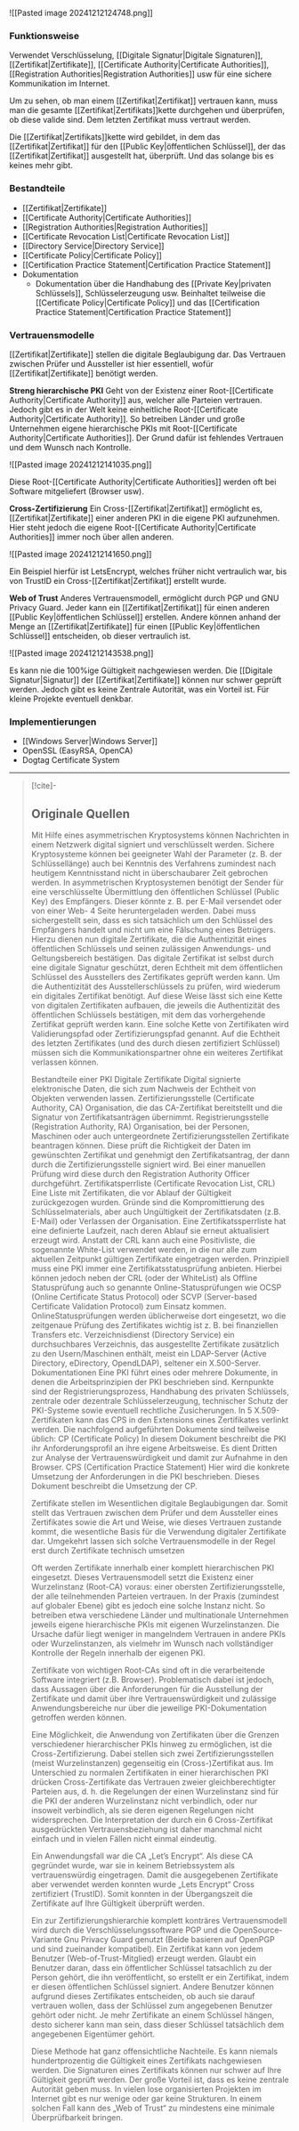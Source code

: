 ![[Pasted image 20241212124748.png]]

### Funktionsweise
Verwendet Verschlüsselung, [[Digitale Signatur|Digitale Signaturen]], [[Zertifikat|Zertifikate]], [[Certificate Authority|Certificate Authorities]], [[Registration Authorities|Registration Authorities]] usw für eine sichere Kommunikation im Internet.

Um zu sehen, ob man einem [[Zertifikat|Zertifikat]] vertrauen kann, muss man die gesamte [[Zertifikat|Zertifikats]]kette durchgehen und überprüfen, ob diese valide sind. Dem letzten Zertifikat muss vertraut werden.

Die [[Zertifikat|Zertifikats]]kette wird gebildet, in dem das [[Zertifikat|Zertifikat]] für den [[Public Key|öffentlichen Schlüssel]], der das [[Zertifikat|Zertifikat]] ausgestellt hat, überprüft. Und das solange bis es keines mehr gibt.

### Bestandteile
- [[Zertifikat|Zertifikate]]
- [[Certificate Authority|Certificate Authorities]]
- [[Registration Authorities|Registration Authorities]]
- [[Certificate Revocation List|Certificate Revocation List]]
- [[Directory Service|Directory Service]]
- [[Certificate Policy|Certificate Policy]]
- [[Certification Practice Statement|Certification Practice Statement]]
- Dokumentation
	- Dokumentation über die Handhabung des [[Private Key|privaten Schlüssels]], Schlüsselerzeugung usw. Beinhaltet teilweise die [[Certificate Policy|Certificate Policy]] und das [[Certification Practice Statement|Certification Practice Statement]]

### Vertrauensmodelle
[[Zertifikat|Zertifikate]] stellen die digitale Beglaubigung dar. Das Vertrauen zwischen Prüfer und Aussteller ist hier essentiell, wofür [[Zertifikat|Zertifikate]] benötigt werden.

**Streng hierarchische PKI**
Geht von der Existenz einer Root-[[Certificate Authority|Certificate Authority]] aus, welcher alle Parteien vertrauen. Jedoch gibt es in der Welt keine einheitliche Root-[[Certificate Authority|Certificate Authority]]. So betreiben Länder und große Unternehmen eigene hierarchische PKIs mit Root-[[Certificate Authority|Certificate Authorities]]. Der Grund dafür ist fehlendes Vertrauen und dem Wunsch nach Kontrolle.

![[Pasted image 20241212141035.png]]

Diese Root-[[Certificate Authority|Certificate Authorities]] werden oft bei Software mitgeliefert (Browser usw).

**Cross-Zertifizierung**
Ein Cross-[[Zertifikat|Zertifikat]] ermöglicht es, [[Zertifikat|Zertifikate]] einer anderen PKI in die eigene PKI aufzunehmen. Hier steht jedoch die eigene Root-[[Certificate Authority|Certificate Authorities]] immer noch über allen anderen.

![[Pasted image 20241212141650.png]]

Ein Beispiel hierfür ist LetsEncrypt, welches früher nicht vertraulich war, bis von TrustID ein Cross-[[Zertifikat|Zertifikat]] erstellt wurde.

**Web of Trust**
Anderes Vertrauensmodell, ermöglicht durch PGP und GNU Privacy Guard.
Jeder kann ein [[Zertifikat|Zertifikat]] für einen anderen [[Public Key|öffentlichen Schlüssel]] erstellen. Andere können anhand der Menge an [[Zertifikat|Zertifikate]] für einen [[Public Key|öffentlichen Schlüssel]] entscheiden, ob dieser vertraulich ist.

![[Pasted image 20241212143538.png]]

Es kann nie die 100%ige Gültigkeit nachgewiesen werden. Die [[Digitale Signatur|Signatur]] der [[Zertifikat|Zertifikate]] können nur schwer geprüft werden.
Jedoch gibt es keine Zentrale Autorität, was ein Vorteil ist.
Für kleine Projekte eventuell denkbar.
### Implementierungen
- [[Windows Server|Windows Server]]
- OpenSSL (EasyRSA, OpenCA)
- Dogtag Certificate System

---

>[!cite]-
> ## Originale Quellen
> Mit Hilfe eines asymmetrischen Kryptosystems können Nachrichten in einem Netzwerk digital signiert und verschlüsselt werden. Sichere Kryptosysteme können bei geeigneter Wahl der Parameter (z. B. der Schlüssellänge) auch bei Kenntnis des Verfahrens zumindest nach heutigem Kenntnisstand nicht in überschaubarer Zeit gebrochen werden. In asymmetrischen Kryptosystemen benötigt der Sender für eine verschlüsselte Übermittlung den öffentlichen Schlüssel (Public Key) des Empfängers. Dieser könnte z. B. per E-Mail versendet oder von einer Web- 4 Seite heruntergeladen werden. Dabei muss sichergestellt sein, dass es sich tatsächlich um den Schlüssel des Empfängers handelt und nicht um eine Fälschung eines Betrügers. Hierzu dienen nun digitale Zertifikate, die die Authentizität eines öffentlichen Schlüssels und seinen zulässigen Anwendungs- und Geltungsbereich bestätigen. Das digitale Zertifikat ist selbst durch eine digitale Signatur geschützt, deren Echtheit mit dem öffentlichen Schlüssel des Ausstellers des Zertifikates geprüft werden kann. Um die Authentizität des Ausstellerschlüssels zu prüfen, wird wiederum ein digitales Zertifikat benötigt. Auf diese Weise lässt sich eine Kette von digitalen Zertifikaten aufbauen, die jeweils die Authentizität des öffentlichen Schlüssels bestätigen, mit dem das vorhergehende Zertifikat geprüft werden kann. Eine solche Kette von Zertifikaten wird Validierungspfad oder Zertifizierungspfad genannt. Auf die Echtheit des letzten Zertifikates (und des durch diesen zertifiziert Schlüssel) müssen sich die Kommunikationspartner ohne ein weiteres Zertifikat verlassen können.
>
> Bestandteile einer PKI Digitale Zertifikate Digital signierte elektronische Daten, die sich zum Nachweis der Echtheit von Objekten verwenden lassen. Zertifizierungsstelle (Certificate Authority, CA) Organisation, die das CA-Zertifikat bereitstellt und die Signatur von Zertifikatsanträgen übernimmt. Registrierungsstelle (Registration Authority, RA) Organisation, bei der Personen, Maschinen oder auch untergeordnete Zertifizierungsstellen Zertifikate beantragen können. Diese prüft die Richtigkeit der Daten im gewünschten Zertifikat und genehmigt den Zertifikatsantrag, der dann durch die Zertifizierungsstelle signiert wird. Bei einer manuellen Prüfung wird diese durch den Registration Authority Officer durchgeführt. Zertifikatsperrliste (Certificate Revocation List, CRL) Eine Liste mit Zertifikaten, die vor Ablauf der Gültigkeit zurückgezogen wurden. Gründe sind die Kompromittierung des Schlüsselmaterials, aber auch Ungültigkeit der Zertifikatsdaten (z.B. E-Mail) oder Verlassen der Organisation. Eine Zertifikatssperrliste hat eine definierte Laufzeit, nach deren Ablauf sie erneut aktualisiert erzeugt wird. Anstatt der CRL kann auch eine Positivliste, die sogenannte White-List verwendet werden, in die nur alle zum aktuellen Zeitpunkt gültigen Zertifikate eingetragen werden. Prinzipiell muss eine PKI immer eine Zertifikatsstatusprüfung anbieten. Hierbei können jedoch neben der CRL (oder der WhiteList) als Offline Statusprüfung auch so genannte Online-Statusprüfungen wie OCSP (Online Certificate Status Protocol) oder SCVP (Server-based Certificate Validation Protocol) zum Einsatz kommen. OnlineStatusprüfungen werden üblicherweise dort eingesetzt, wo die zeitgenaue Prüfung des Zertifikates wichtig ist z. B. bei finanziellen Transfers etc. Verzeichnisdienst (Directory Service) ein durchsuchbares Verzeichnis, das ausgestellte Zertifikate zusätzlich zu den Usern/Maschinen enthält, meist ein LDAP-Server (Active Directory, eDirectory, OpendLDAP), seltener ein X.500-Server. Dokumentationen Eine PKI führt eines oder mehrere Dokumente, in denen die Arbeitsprinzipien der PKI beschrieben sind. Kernpunkte sind der Registrierungsprozess, Handhabung des privaten Schlüssels, zentrale oder dezentrale Schlüsselerzeugung, technischer Schutz der PKI-Systeme sowie eventuell rechtliche Zusicherungen. In 5 X.509-Zertifikaten kann das CPS in den Extensions eines Zertifikates verlinkt werden. Die nachfolgend aufgeführten Dokumente sind teilweise üblich: CP (Certificate Policy) In diesem Dokument beschreibt die PKI ihr Anforderungsprofil an ihre eigene Arbeitsweise. Es dient Dritten zur Analyse der Vertrauenswürdigkeit und damit zur Aufnahme in den Browser. CPS (Certification Practice Statement) Hier wird die konkrete Umsetzung der Anforderungen in die PKI beschrieben. Dieses Dokument beschreibt die Umsetzung der CP.
> 
> Zertifikate stellen im Wesentlichen digitale Beglaubigungen dar. Somit stellt das Vertrauen zwischen dem Prüfer und dem Aussteller eines Zertifikates sowie die Art und Weise, wie dieses Vertrauen zustande kommt, die wesentliche Basis für die Verwendung digitaler Zertifikate dar. Umgekehrt lassen sich solche Vertrauensmodelle in der Regel erst durch Zertifikate technisch umsetzen
> 
>Oft werden Zertifikate innerhalb einer komplett hierarchischen PKI eingesetzt. Dieses Vertrauensmodell setzt die Existenz einer Wurzelinstanz (Root-CA) voraus: einer obersten Zertifizierungsstelle, der alle teilnehmenden Parteien vertrauen. In der Praxis (zumindest auf globaler Ebene) gibt es jedoch eine solche Instanz nicht. So betreiben etwa verschiedene Länder und multinationale Unternehmen jeweils eigene hierarchische PKIs mit eigenen Wurzelinstanzen. Die Ursache dafür liegt weniger in mangelndem Vertrauen in andere PKIs oder Wurzelinstanzen, als vielmehr im Wunsch nach vollständiger Kontrolle der Regeln innerhalb der eigenen PKI.
>
>Zertifikate von wichtigen Root-CAs sind oft in die verarbeitende Software integriert (z.B. Browser). Problematisch dabei ist jedoch, dass Aussagen über die Anforderungen für die Ausstellung der Zertifikate und damit über ihre Vertrauenswürdigkeit und zulässige Anwendungsbereiche nur über die jeweilige PKI-Dokumentation getroffen werden können.
>
>Eine Möglichkeit, die Anwendung von Zertifikaten über die Grenzen verschiedener hierarchischer PKIs hinweg zu ermöglichen, ist die Cross-Zertifizierung. Dabei stellen sich zwei Zertifizierungsstellen (meist Wurzelinstanzen) gegenseitig ein (Cross-)Zertifikat aus. Im Unterschied zu normalen Zertifikaten in einer hierarchischen PKI drücken Cross-Zertifikate das Vertrauen zweier gleichberechtigter Parteien aus, d. h. die Regelungen der einen Wurzelinstanz sind für die PKI der anderen Wurzelinstanz nicht verbindlich, oder nur insoweit verbindlich, als sie deren eigenen Regelungen nicht widersprechen. Die Interpretation der durch ein 6 Cross-Zertifikat ausgedrückten Vertrauensbeziehung ist daher manchmal nicht einfach und in vielen Fällen nicht einmal eindeutig.
>
>Ein Anwendungsfall war die CA „Let’s Encrypt“. Als diese CA gegründet wurde, war sie in keinem Betriebssystem als vertrauenswürdig eingetragen. Damit die ausgegebenen Zertifikate aber verwendet werden konnten wurde „Lets Encrypt“ Cross zertifiziert (TrustID). Somit konnten in der Übergangszeit die Zertifikate auf Ihre Gültigkeit überprüft werden.
>
>Ein zur Zertifizierungshierarchie komplett konträres Vertrauensmodell wird durch die Verschlüsselungssoftware PGP und die OpenSource-Variante Gnu Privacy Guard genutzt (Beide basieren auf OpenPGP und sind zueinander kompatibel). Ein Zertifikat kann von jedem Benutzer (Web-of-Trust-Mitglied) erzeugt werden. Glaubt ein Benutzer daran, dass ein öffentlicher Schlüssel tatsachlich zu der Person gehört, die ihn veröffentlicht, so erstellt er ein Zertifikat, indem er diesen öffentlichen Schlüssel signiert. Andere Benutzer können aufgrund dieses Zertifikates entscheiden, ob auch sie darauf vertrauen wollen, dass der Schlüssel zum angegebenen Benutzer gehört oder nicht. Je mehr Zertifikate an einem Schlüssel hängen, desto sicherer kann man sein, dass dieser Schlüssel tatsächlich dem angegebenen Eigentümer gehört.
>
>Diese Methode hat ganz offensichtliche Nachteile. Es kann niemals hundertprozentig die Gültigkeit eines Zertifikats nachgewiesen werden. Die Signaturen eines Zertifikats können nur schwer auf Ihre Gültigkeit geprüft werden. Der große Vorteil ist, dass es keine zentrale Autorität geben muss. In vielen lose organisierten Projekten im Internet gibt es nur wenige oder gar keine Strukturen. In einem solchen Fall kann des „Web of Trust“ zu mindestens eine minimale Überprüfbarkeit bringen.


